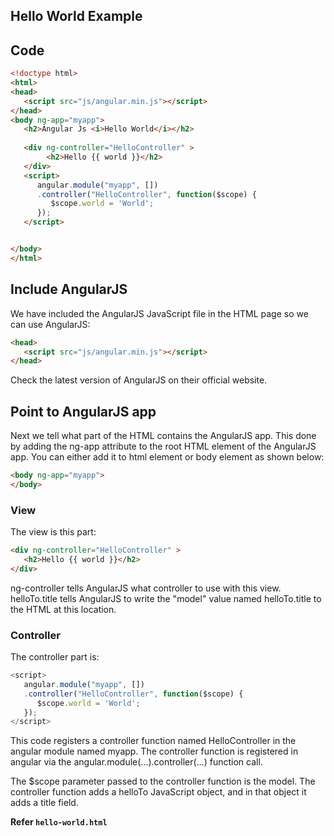 ## Hello World Example

## Code

```html
<!doctype html>
<html>
<head>
   <script src="js/angular.min.js"></script>
</head>
<body ng-app="myapp">
   <h2>Angular Js <i>Hello World</i></h2>
   
   <div ng-controller="HelloController" >
        <h2>Hello {{ world }}</h2>
   </div>
   <script>
      angular.module("myapp", [])
      .controller("HelloController", function($scope) {
         $scope.world = 'World';
      });
   </script>


</body>
</html>
```

## Include AngularJS
We have included the AngularJS JavaScript file in the HTML page so we can use AngularJS:

```html
<head>
   <script src="js/angular.min.js"></script>
</head>
```
Check the latest version of AngularJS on their official website.

## Point to AngularJS app

Next we tell what part of the HTML contains the AngularJS app. This done by adding the ng-app attribute to the root HTML element of the AngularJS app. You can either add it to html element or body element as shown below:

```html
<body ng-app="myapp">
</body>
```

### View

The view is this part:

```html
<div ng-controller="HelloController" >
   <h2>Hello {{ world }}</h2>
</div>
```
ng-controller tells AngularJS what controller to use with this view. helloTo.title tells AngularJS to write the "model" value named helloTo.title to the HTML at this location.

### Controller

The controller part is:

```js
<script>
   angular.module("myapp", [])
   .controller("HelloController", function($scope) {
      $scope.world = 'World';
   });
</script>
```

This code registers a controller function named HelloController in the angular module named myapp. The controller function is registered in angular via the angular.module(...).controller(...) function call.

The $scope parameter passed to the controller function is the model. The controller function adds a helloTo JavaScript object, and in that object it adds a title field.

**Refer `hello-world.html`**

